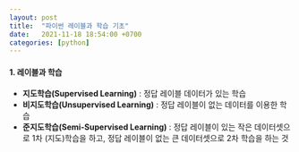 ```yaml
---
layout: post
title:  "파이썬 레이블과 학습 기초"
date:   2021-11-18 18:54:00 +0700
categories: [python]
---
```


#### 1. 레이블과 학습

* **지도학습(Supervised Learning)** : 정답 레이블 데이터가 있는 학습
* **비지도학습(Unsupervised Learning)** : 정답 레이블이 없는 데이터를 이용한 학습
* **준지도학습(Semi-Supervised Learning)** : 정답 레이블이 있는 작은 데이터셋으로 1차 (지도)학습을 하고, 정답 레이블이 없는 큰 데이터셋으로 2차 학습을 하는 것

 